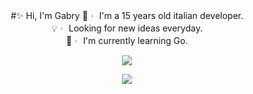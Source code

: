 <div align="center">
    
#✨ Hi, I'm Gabry 
🥤︲ I'm a 15 years old italian developer.  
💡︲ Looking for new ideas everyday.   
🥂︲ I'm currently learning Go.  

<img src="https://hits.up.railway.app/github?label={{hits}}_Views&color=191724&logo=github&style=for-the-badge&user=NotGabry&repository=NotGabry&labelColor=c4a7e7&logoColor=191724">

<a href="https://discord.com/users/683423964227436576" target="_blank"><img src="https://lanyard.cnrad.dev/api/683423964227436576?idleMessage=Watching+My+Life+In+My+Bed...&bg=191724&border=5px"></a>

</div>
